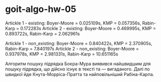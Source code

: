 # goit-algo-hw-05

Artickle 1 - existing: Boyer-Moore = 0.025109s, KMP = 0.057356s, Rabin-Karp = 0.172283s
Artickle 2 - existing: Boyer-Moore = 0.469995s, KMP = 0.893722s, Rabin-Karp = 2.062961s

Artickle 1 - non_existing: Boyer-Moore = 0.840422s, KMP = 2.370905s, Rabin-Karp = 7.840197s
Artickle 2 - non_existing: Boyer-Moore = 0.937978s, KMP = 2.981331s, Rabin-Karp = 10.651165s

Алгоритм пошуку підрядка Боєра-Мура виявився найшвидшим для пошуку підрядка, що дійсно існує в тексті та — вигаданого. Далі по швидкої йде Кнута-Морріса-Пратта та найповільніший Рабіна-Карпа.
